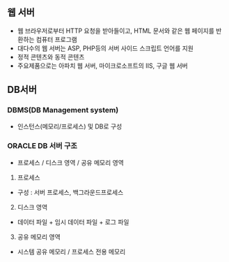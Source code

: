 ## 웹 서버
- 웹 브라우저로부터 HTTP 요청을 받아들이고, HTML 문서와 같은 웹 페이지를 반환하는 컴퓨터 프로그램
- 대다수의 웹 서버는 ASP, PHP등의 서버 사이드 스크립트 언어를 지원
- 정적 콘텐츠와 동적 콘텐츠 
- 주요제품으로는 아파치 웹 서버, 마이크로소프트의 IIS, 구글 웹 서버

## DB서버
### DBMS(DB Management system)
- 인스턴스(메모리/프로세스) 및 DB로 구성

### ORACLE DB 서버 구조
- 프로세스 / 디스크 영역 / 공유 메모리 영역 
1. 프로세스
  - 구성 : 서버 프로세스, 백그라운드프로세스
2. 디스크 영역
  - 데이터 파일 + 임시 데이터 파일 + 로그 파일
3. 공유 메모리 영역
  - 시스템 공유 메모리 / 프로세스 전용 메모리


